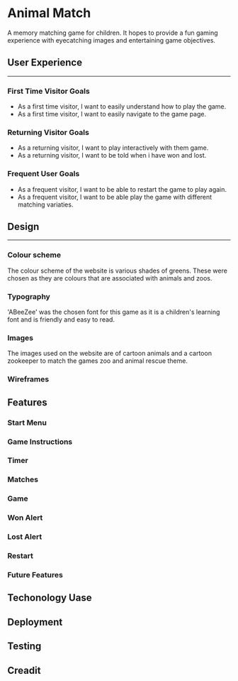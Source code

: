 # Animal Match
A memory matching game for children. It hopes to provide a fun gaming experience with eyecatching images and entertaining game objectives.


## User Experience
***

### First Time Visitor Goals
* As a first time visitor, I want to easily understand how to play the game.
* As a first time visitor, I want to easily navigate to the game page.

### Returning Visitor Goals
* As a returning visitor, I want to play interactively with them game.
* As a returning visitor, I want to be told when i have won and lost.

### Frequent User Goals
* As a frequent visitor, I want to be able to restart the game to play again.
* As a frequent visitor, I want to be able play the game with different matching variaties.

## Design
*** 

### Colour scheme
The colour scheme of the website is various shades of greens. These were chosen as they are colours that are associated with animals and zoos.

### Typography
'ABeeZee' was the chosen font for this game as it is a children's learning font and is friendly and easy to read.

### Images
The images used on the website are of cartoon animals and a cartoon zookeeper to match the games zoo and animal rescue theme.

### Wireframes

## Features
### Start Menu

### Game Instructions
### Timer
### Matches
### Game 
### Won Alert 
### Lost Alert
### Restart
### Future Features

## Techonology Uase

## Deployment

## Testing

## Creadit



